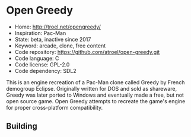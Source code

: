 # Open Greedy

- Home: http://troel.net/opengreedy/
- Inspiration: Pac-Man
- State: beta, inactive since 2017
- Keyword: arcade, clone, free content
- Code repository: https://github.com/atroel/open-greedy.git
- Code language: C
- Code license: GPL-2.0
- Code dependency: SDL2

This is an engine recreation of a Pac-Man clone called Greedy by French demogroup Eclipse. Originally written for DOS and sold as shareware, Greedy was later ported to Windows and eventually made a free, but not open source game. Open Greedy attempts to recreate the game's engine for proper cross-platform compatibility.


## Building
